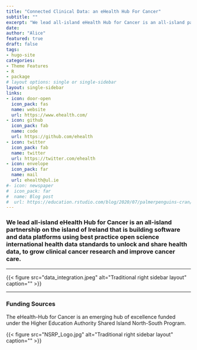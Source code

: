```yaml
---
title: "Connected Clinical Data: an eHealth Hub For Cancer"
subtitle: ""
excerpt: "We lead all-island eHealth Hub for Cancer is an all-island partnership on the island of Ireland that is building software and data platforms using best practice open science international health data standards to unlock and share health data, to grow clinical cancer research and improve cancer care."
date: 
author: "Alice"
featured: true
draft: false
tags:
- hugo-site
categories:
- Theme Features
- R
- package
# layout options: single or single-sidebar
layout: single-sidebar
links:
- icon: door-open
  icon_pack: fas
  name: website
  url: https://www.ehealth.com/
- icon: github
  icon_pack: fab
  name: code
  url: https://github.com/ehealth
- icon: twitter
  icon_pack: fab
  name: twitter
  url: https://twitter.com/ehealth
- icon: envelope
  icon_pack: far
  name: mail
  url: ehealth@ul.ie
#- icon: newspaper
#  icon_pack: far
#  name: Blog post
#  url: https://education.rstudio.com/blog/2020/07/palmerpenguins-cran/
---
```


### We lead all-island eHealth Hub for Cancer is an all-island partnership on the island of Ireland that is building software and data platforms using best practice open science international health data standards to unlock and share health data, to grow clinical cancer research and improve cancer care.

---

{{< figure src="data_integration.jpeg" alt="Traditional right sidebar layout" caption="" >}}

---

### Funding Sources

The eHealth-Hub for Cancer is an emerging hub of excellence funded under the Higher Education Authority Shared Island North-South Program.

{{< figure src="NSRP_Logo.jpg" alt="Traditional right sidebar layout" caption="" >}}




